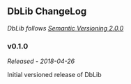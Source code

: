 ## DbLib ChangeLog
*DbLib follows [Semantic Versioning 2.0.0](https://semver.org/)*

### v0.1.0
*Released - 2018-04-26*

Initial versioned release of DbLib